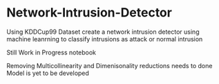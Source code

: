 # Network-Intrusion-Detector

Using KDDCup99 Dataset create a network intrusion detector using machine leanrning to classify intrusions as attack or normal intrusion

Still Work in Progress notebook

Removing Multicollinearity and Dimenisonality reductions needs to done
Model is yet to be developed
